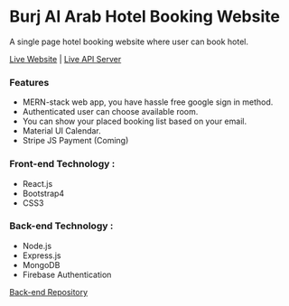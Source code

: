 # Burj Al Arab Hotel Booking Website
A single page hotel booking website where user can book hotel.

[Live Website](https://burj-al-arab-62315.web.app/) | [Live API Server](https://volunteer-network-as.herokuapp.com/)

### Features
*	MERN-stack web app, you have hassle free google sign in method. 
*	Authenticated user can choose available room. 
*	You can show your placed booking list based on your email.
*	Material UI Calendar. 
* Stripe JS Payment (Coming)

### Front-end Technology :
* React.js
* Bootstrap4
* CSS3

### Back-end Technology :
* Node.js 
* Express.js
* MongoDB
* Firebase Authentication

[Back-end Repository](https://github.com/anik1612/burj-al-arab-server)
